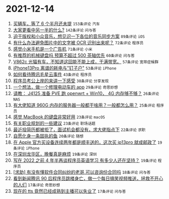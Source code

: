 # 2021-12-14

1. [买辆车，等了 6 个半月还未提](https://www.v2ex.com/t/822035) `153条评论` `汽车`
1. [大家更看中另一半的什么?](https://www.v2ex.com/t/822017) `142条评论` `问与答`
1. [迫于版权和小众音乐，想见识一下各位的音乐同步方案](https://www.v2ex.com/t/822025) `89条评论` `iOS`
1. [有什么办法避免图片中的文字被 OCR 识别出来呢？](https://www.v2ex.com/t/822041) `72条评论` `程序员`
1. [感觉小米手机是一个广告机](https://www.v2ex.com/t/822136) `71条评论` `小米`
1. [有推荐的机械键盘吗 预算不超过 500 茶轴优先](https://www.v2ex.com/t/822081) `60条评论` `问与答`
1. [V862c 光猫有车，不知道这回能不能上成，干满带宽。](https://www.v2ex.com/t/822073) `57条评论` `宽带症候群`
1. [iPhone13Pro 离谱的耗电与"钉子户"](https://www.v2ex.com/t/822043) `53条评论` `iPhone`
1. [如何看待腾讯毛星云事件](https://www.v2ex.com/t/822235) `43条评论` `程序员`
1. [程序员考公上岸的来讲一下感受](https://www.v2ex.com/t/822220) `38条评论` `分享发现`
1. [一个想法，做一个修理电动车的 app](https://www.v2ex.com/t/822018) `29条评论` `奇思妙想`
1. [请教： J4125 准备 PVE 跑 openwrt + Win10， 4G 内存够不够？](https://www.v2ex.com/t/822208) `26条评论` `NAS`
1. [有大佬知道 960G 内存的服务器一般都干啥用？一般都怎么用？](https://www.v2ex.com/t/822225) `25条评论` `程序员`
1. [感觉 MacBook 的键盘非常好用](https://www.v2ex.com/t/822093) `23条评论` `macOS`
1. [有关职业规划的一些建议](https://www.v2ex.com/t/822015) `23条评论` `职场话题`
1. [最近投简历都被拒了，面试机会都没有，求大佬指点下](https://www.v2ex.com/t/822127) `22条评论` `求职`
1. [自愿化身一条固执的鱼](https://www.v2ex.com/t/822091) `20条评论` `随想`
1. [在 Apple 官方买设备连续两年都是顺丰送的，这次买 ip13pro 就成邮政了](https://www.v2ex.com/t/822121) `19条评论` `iPhone`
1. [在深圳龙华区，晚餐真是麻烦](https://www.v2ex.com/t/822028) `19条评论` `深圳`
1. [写在 2022 之前 4 年半再谈程序员英语学习 有多少人还在坚持？](https://www.v2ex.com/t/822022) `19条评论` `程序员`
1. [[求助] 有没有懂软件合同纠纷的老哥,可以咨询份合同吗](https://www.v2ex.com/t/822132) `18条评论` `问与答`
1. [看到新闻腾讯 90 后程序员跳楼身亡，做一个每日搞笑视频推送，拯救不开心的人们](https://www.v2ex.com/t/822243) `17条评论` `奇思妙想`
1. [现在的 tts 竟然已经成熟到主播可以失业了](https://www.v2ex.com/t/822163) `17条评论` `问与答`
